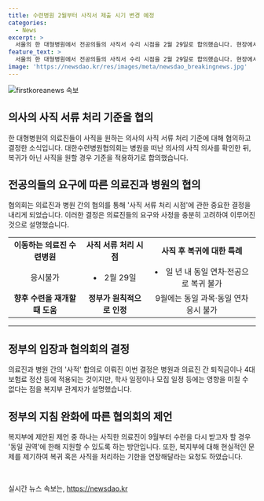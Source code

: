 ```yaml
---
title: 수련병원 2월부터 사직서 제출 시기 변경 예정
categories:
  - News
excerpt: >
  서울의 한 대형병원에서 전공의들의 사직서 수리 시점을 2월 29일로 합의했습니다. 현장에서는 정부의 사직서 처리 시점에 대한 지침에도 불구하고 여전히 사직서가 수리되지 않고 있습니다. 협의회는 병원과 전공의 간 합의를 고려하여 2월 29일을 사직서 수리 시점으로 결정했으며, 이로 인해 향후 수련을 재개할 때 도움이 될 것으로 예상됩니다. 이에 대한 정부의 입장은 사적 합의에 반영되는 것으로 명확히 하고 있습니다. 병원과 전공의 간의 협상에도 불구하고 정부는 여전히 6월 4일 이후를 사직서 수리 시점으로 인정하고 있습니다.
feature_text: >
  서울의 한 대형병원에서 전공의들의 사직서 수리 시점을 2월 29일로 합의했습니다. 현장에서는 정부의 사직서 처리 시점에 대한 지침에도 불구하고 여전히 사직서가 수리되지 않고 있습니다. 협의회는 병원과 전공의 간 합의를 고려하여 2월 29일을 사직서 수리 시점으로 결정했으며, 이로 인해 향후 수련을 재개할 때 도움이 될 것으로 예상됩니다. 이에 대한 정부의 입장은 사적 합의에 반영되는 것으로 명확히 하고 있습니다. 병원과 전공의 간의 협상에도 불구하고 정부는 여전히 6월 4일 이후를 사직서 수리 시점으로 인정하고 있습니다.
image: 'https://newsdao.kr/res/images/meta/newsdao_breakingnews.jpg'
---
```


<p><img src="https://newsdao.kr/res/images/meta/newsdao_breakingnews.jpg" alt="firstkoreanews 속보" /></p>

<h2>의사의 사직 서류 처리 기준을 협의</h2>

<p data-ke-size="size16">한 대형병원의 의료진들이 사직을 원하는 의사의 사직 서류 처리 기준에 대해 협의하고 결정한 소식입니다. 대한수련병원협의회는 병원을 떠난 의사의 사직 의사를 확인한 뒤, 복귀가 아닌 사직을 원할 경우 기준을 적용하기로 합의했습니다.</p>

<h2 data-ke-size="size26">전공의들의 요구에 따른 의료진과 병원의 협의</h2>

<p>협의회는 의료진과 병원 간의 협의를 통해 '사직 서류 처리 시점'에 관한 중요한 결정을 내리게 되었습니다. 이러한 결정은 의료진들의 요구와 사정을 충분히 고려하여 이루어진 것으로 설명했습니다.</p>

<table>
    <tr>
        <td style="text-align: center; height: 17px;"><b>이동하는 의료진 수련병원</b></td>
        <td style="text-align: center; height: 17px;"><b>사직 서류 처리 시점</b></td>
        <td style="text-align: center; height: 17px;"><b>사직 후 복귀에 대한 특례</b></td>
    </tr>
    <tr>
        <td style="text-align: center; height: 17px;">응시불가</td>
        <td style="text-align: center; height: 17px;"><li>2월 29일</li></td>
        <td style="text-align: center; height: 17px;"><li>일 년 내 동일 연차·전공으로 복귀 불가</li></td>
    </tr>
    <tr>
        <td style="text-align: center; height: 17px;"><b>향후 수련을 재개할 때 도움</b></td>
        <td style="text-align: center; height: 17px;"><b>정부가 원칙적으로 인정</b></td>
        <td style="text-align: center; height: 17px;">9월에는 동일 과목·동일 연차 응시 불가</td>
    </tr>
</table>

<hr>

<h2 data-ke-size="size26">정부의 입장과 협의회의 결정</h2>

<p>의료진과 병원 간의 '사적' 합의로 이뤄진 이번 결정은 병원과 의료진 간 퇴직금이나 4대 보험료 정산 등에 적용되는 것이지만, 학사 일정이나 모집 일정 등에는 영향을 미칠 수 없다는 점을 복지부 관계자가 설명했습니다.</p>

<h2 data-ke-size="size26">정부의 지침 완화에 따른 협의회의 제언</h2>

<p>복지부에 제안된 제언 중 하나는 사직한 의료진이 9월부터 수련을 다시 받고자 할 경우 '동일 권역'에 한해 지원할 수 있도록 하는 방안입니다. 또한, 복지부에 대해 현실적인 문제를 제기하여 복귀 혹은 사직을 처리하는 기한을 연장해달라는 요청도 하였습니다.</p>

<p data-ke-size="size16">&nbsp;</p>
실시간 뉴스 속보는, <a href="https://newsdao.kr" rel="dofollow">https://newsdao.kr</a>


